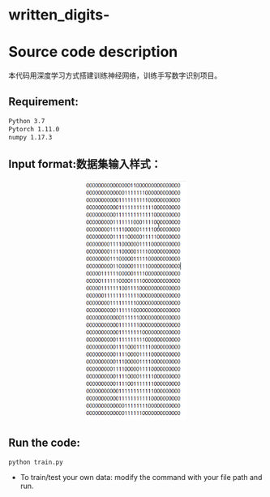 # written_digits-

# Source code description

本代码用深度学习方式搭建训练神经网络，训练手写数字识别项目。
## Requirement:

```
Python 3.7 
Pytorch 1.11.0
numpy 1.17.3
```


## Input format:数据集输入样式：

<p align="center">
  <img src="./fig/data.png" width="200"/>
</p>



## Run the code:

```
python train.py
```
- To train/test your own data: modify the command with your file path and run.
